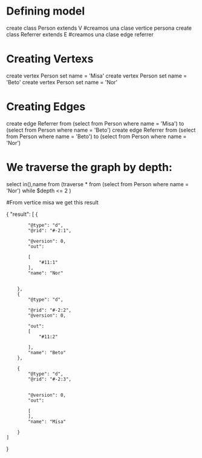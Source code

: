 
# Defining model 
create class Person extends V #creamos una clase vertice persona
create class Referrer extends E #creamos una clase edge referrer

# Creating Vertexs
create vertex Person set name = 'Misa'
create vertex Person set name = 'Beto'
create vertex Person set name = 'Nor'

# Creating Edges
create edge Referrer from (select from Person where name = 'Misa') to (select from Person where name = 'Beto')
create edge Referrer from (select from Person where name = 'Beto') to (select from Person where name = 'Nor')

# We traverse the graph by depth:
select in(),name from (traverse * from (select from Person where name = 'Nor') while $depth <= 2 )

#From vertice misa we get this result

{
    "result":
    [
        {

            "@type": "d",
            "@rid": "#-2:1",

            "@version": 0,
            "out":

            [
                "#11:1"
            ],
            "name": "Nor"


        },
        {
            "@type": "d",

            "@rid": "#-2:2",
            "@version": 0,

            "out":
            [
                "#11:2"

            ],
            "name": "Beto"
        },

        {
            "@type": "d",
            "@rid": "#-2:3",


            "@version": 0,
            "out":

            [
            ],
            "name": "Misa"

        }
    ]
}
